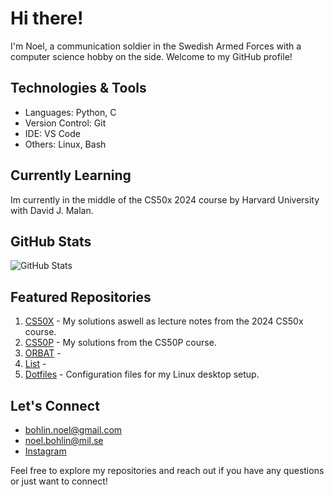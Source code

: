 # Hi there!

I'm Noel, a communication soldier in the Swedish Armed Forces with a computer science hobby on the side. Welcome to my GitHub profile!

## Technologies & Tools

- Languages: Python, C
- Version Control: Git
- IDE: VS Code
- Others: Linux, Bash

## Currently Learning

Im currently in the middle of the CS50x 2024 course by Harvard University with David J. Malan.

## GitHub Stats

![GitHub Stats](https://github-readme-stats.vercel.app/api?username=noelbohlin&show_icons=true&theme=radical)

## Featured Repositories

1. [CS50X](https://github.com/noelbohlin/cs50x/) - My solutions aswell as lecture notes from the 2024 CS50x course.
2. [CS50P](https://github.com/noelbohlin/cs50p/) - My solutions from the CS50P course.
3. [ORBAT](https://github.com/noelbohlin/orbat/) - 
4. [List](https://github.com/noelbohlin/list/) - 
5. [Dotfiles](https://github.com/noelbohlin/dotfiles/) - Configuration files for my Linux desktop setup.

## Let's Connect

- bohlin.noel@gmail.com
- noel.bohlin@mil.se
- [Instagram](https://www.instagram.com/noelbohlin/)

Feel free to explore my repositories and reach out if you have any questions or just want to connect!
